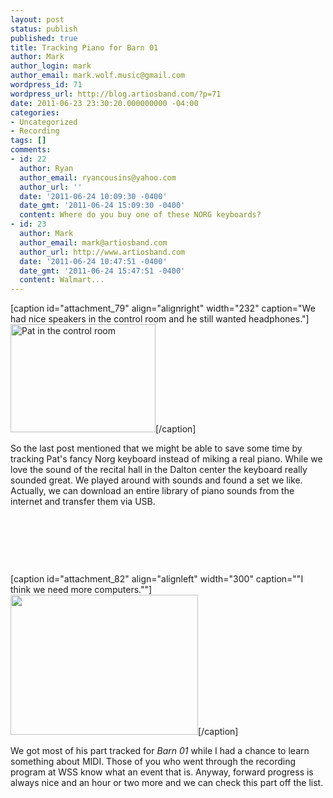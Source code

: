 ```yaml
---
layout: post
status: publish
published: true
title: Tracking Piano for Barn 01
author: Mark
author_login: mark
author_email: mark.wolf.music@gmail.com
wordpress_id: 71
wordpress_url: http://blog.artiosband.com/?p=71
date: 2011-06-23 23:30:20.000000000 -04:00
categories:
- Uncategorized
- Recording
tags: []
comments:
- id: 22
  author: Ryan
  author_email: ryancousins@yahoo.com
  author_url: ''
  date: '2011-06-24 10:09:30 -0400'
  date_gmt: '2011-06-24 15:09:30 -0400'
  content: Where do you buy one of these NORG keyboards?
- id: 23
  author: Mark
  author_email: mark@artiosband.com
  author_url: http://www.artiosband.com
  date: '2011-06-24 10:47:51 -0400'
  date_gmt: '2011-06-24 15:47:51 -0400'
  content: Walmart...
---
```

[caption id="attachment_79" align="alignright" width="232" caption="We had nice speakers in the control room and he still wanted headphones."]<a href="http://50.7.8.227/wp-content/uploads/2011/06/IMG_20110623_200441.jpg"><img class="size-medium wp-image-79     " title="Patrick's Setup" src="http://blog.artiosband.com/wp-content/uploads/2011/06/IMG_20110623_200441-300x224.jpg" alt="Pat in the control room" width="232" height="173" /></a>[/caption]

So the last post mentioned that we might be able to save some time by tracking Pat's fancy Norg keyboard instead of miking a real piano. While we love the sound of the recital hall in the Dalton center the keyboard really sounded great. We played around with sounds and found a set we like. Actually, we can download an entire library of piano sounds from the internet and transfer them via USB.

&nbsp;

&nbsp;

&nbsp;

[caption id="attachment_82" align="alignleft" width="300" caption="&quot;I think we need more computers.&quot;"]<a href="http://50.7.8.227/wp-content/uploads/2011/06/IMG_20110623_201033.jpg"><img class="size-medium wp-image-82" title="Erik at Pat's Tracking" src="http://blog.artiosband.com/wp-content/uploads/2011/06/IMG_20110623_201033-300x224.jpg" alt="" width="300" height="224" /></a>[/caption]

We got most of his part tracked for <em>Barn 01</em> while I had a chance to learn something about MIDI. Those of you who went through the recording program at WSS know what an event that is. Anyway, forward progress is always nice and an hour or two more and we can check this part off the list.
